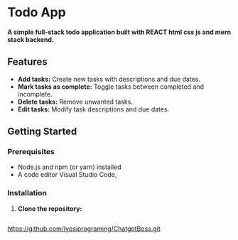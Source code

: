 # Todo App

**A simple full-stack todo application built with REACT html css js and mern stack backend.**

## **Features**

* **Add tasks:** Create new tasks with descriptions and due dates.
* **Mark tasks as complete:** Toggle tasks between completed and incomplete.
* **Delete tasks:** Remove unwanted tasks.
* **Edit tasks:** Modify task descriptions and due dates.

## **Getting Started**

### **Prerequisites**
* Node.js and npm (or yarn) installed
* A code editor Visual Studio Code, 

### **Installation**
1. **Clone the repository:**
   ```bash
https://github.com/Iyosiprograming/ChatgptBoss.git
